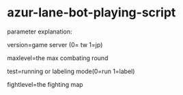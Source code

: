 # azur-lane-bot-playing-script

parameter explanation:

version=game server (0= tw 1=jp)

maxlevel=the max combating round

test=running or labeling mode(0=run 1=label)

fightlevel=the fighting map 


